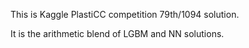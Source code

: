 This is Kaggle PlastiCC competition 79th/1094 solution.

It is the arithmetic blend of LGBM and NN solutions.
